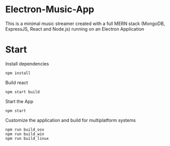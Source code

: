 # Electron-Music-App

This is a minimal music streamer created with a full MERN stack (MongoDB, ExpressJS, React and Node.js) running on an Electron Application

# Start

Install dependencies

```
npm install
```
Build react

```
npm start build
```
Start the App

```
npm start
```
Customize the application and build for multiplatform systems

```
npm run build_osx
npm run build_win
npm run build_linux
```